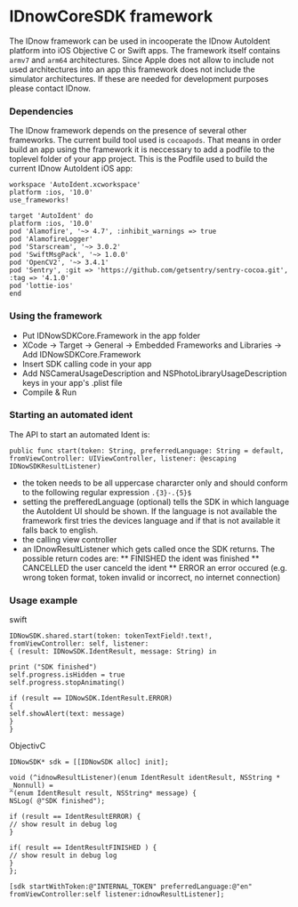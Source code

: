 # IDnowCoreSDK framework

The IDnow framework can be used in incooperate the IDnow AutoIdent platform into iOS Objective C or Swift apps.
The framework itself contains `armv7` and `arm64` architectures. Since Apple does not allow to include not used architectures  into an app this framework does not include the simulator architectures. If these are needed for development purposes please contact IDnow.

### Dependencies

The IDnow framework depends on the presence of several other frameworks. The current build tool used is `cocoapods`. That means in order build an app using the framework it is neccessary to add a podfile to the toplevel folder of your app project. This is the Podfile used to build the current
IDnow AutoIdent iOS app:

```
workspace 'AutoIdent.xcworkspace'
platform :ios, '10.0'
use_frameworks!

target 'AutoIdent' do
platform :ios, '10.0'
pod 'Alamofire', '~> 4.7', :inhibit_warnings => true
pod 'AlamofireLogger'
pod 'Starscream', '~> 3.0.2'
pod 'SwiftMsgPack', '~> 1.0.0'
pod 'OpenCV2', '~> 3.4.1'
pod 'Sentry', :git => 'https://github.com/getsentry/sentry-cocoa.git', :tag => '4.1.0'
pod 'lottie-ios'
end
```

### Using the framework

* Put IDNowSDKCore.Framework in the app folder 
* XCode -> Target -> General -> Embedded Frameworks and Libraries -> Add IDNowSDKCore.Framework
* Insert SDK calling code in your app 
* Add NSCameraUsageDescription and NSPhotoLibraryUsageDescription keys in your app's .plist file 
* Compile & Run

### Starting an automated ident

The API to start an automated Ident is:
```
public func start(token: String, preferredLanguage: String = default, fromViewController: UIViewController, listener: @escaping IDNowSDKResultListener)
```

* the token needs to be all uppercase chararcter only and should conform to the following regular expression  `.{3}-.{5}$`
* setting the prefferedLanguage (optional) tells the SDK in which language the AutoIdent UI should be shown. If the language is not available the framework first tries the devices language and if that is not available it falls back to english.
* the calling view controller
* an IDnowResultListener which gets called once the SDK returns. The possible return codes are:
** FINISHED the ident was finished
** CANCELLED the user canceld the ident
** ERROR an error occured (e.g. wrong token format, token invalid or incorrect, no internet connection)

### Usage example

swift
```
IDNowSDK.shared.start(token: tokenTextField!.text!, fromViewController: self, listener:
{ (result: IDNowSDK.IdentResult, message: String) in

print ("SDK finished")
self.progress.isHidden = true
self.progress.stopAnimating()

if (result == IDNowSDK.IdentResult.ERROR) 
{
self.showAlert(text: message)
}
}
```
ObjectivC
```
IDNowSDK* sdk = [[IDNowSDK alloc] init];

void (^idnowResultListener)(enum IdentResult identResult, NSString * _Nonnull) =
^(enum IdentResult result, NSString* message) {
NSLog( @"SDK finished");

if (result == IdentResultERROR) {
// show result in debug log
}

if( result == IdentResultFINISHED ) {
// show result in debug log
}
};

[sdk startWithToken:@"INTERNAL_TOKEN" preferredLanguage:@"en" fromViewController:self listener:idnowResultListener];

```



